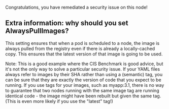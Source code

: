 Congratulations, you have remediated a security issue on this node!

## Extra information: why should you set AlwaysPullImages?

This setting ensures that when a pod is scheduled to a node, the image is always pulled from the registry even if there is already a locally-cached copy. This ensures that the latest version of that image is going to be used.

Note: This is a good example where the CIS Benchmark is good advice, but it's not the only way to solve a particular security issue. If your YAML files always refer to images by their SHA rather than using a (semantic) tag, you can be sure that they are exactly the version of code that you expect to be running. If you use tags for your images, such as myapp:3.1, there is no way to guarantee that two nodes running with the same image tag are running identical code - the image might have been rebuilt but given the same tag. (This is even more likely if you use the "latest" tag!)


